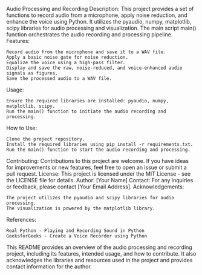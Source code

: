 Audio Processing and Recording Description:
This project provides a set of functions to record audio from a microphone, apply noise reduction, and enhance the voice using Python. It utilizes the pyaudio, numpy, matplotlib, scipy libraries for audio processing and visualization. The main script main() function orchestrates the audio recording and processing pipeline. Features:

    Record audio from the microphone and save it to a WAV file.
    Apply a basic noise gate for noise reduction.
    Equalize the voice using a high-pass filter.
    Display and save the raw, noise-reduced, and voice-enhanced audio signals as figures.
    Save the processed audio to a WAV file.

Usage:

    Ensure the required libraries are installed: pyaudio, numpy, matplotlib, scipy.
    Run the main() function to initiate the audio recording and processing.

How to Use:

    Clone the project repository.
    Install the required libraries using pip install -r requirements.txt.
    Run the main() function to start the audio recording and processing.

Contributing:
Contributions to this project are welcome. If you have ideas for improvements or new features, feel free to open an issue or submit a pull request. License:
This project is licensed under the MIT License - see the LICENSE file for details. Author:
[Your Name] Contact:
For any inquiries or feedback, please contact [Your Email Address]. Acknowledgements:

    The project utilizes the pyaudio and scipy libraries for audio processing.
    The visualization is powered by the matplotlib library.

References:

    Real Python - Playing and Recording Sound in Python
    GeeksforGeeks - Create a Voice Recorder using Python

This README provides an overview of the audio processing and recording project, including its features, intended usage, and how to contribute. It also acknowledges the libraries and resources used in the project and provides contact information for the author.